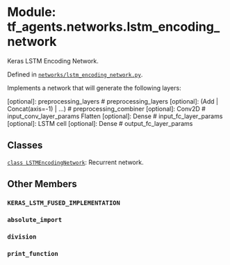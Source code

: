 <div itemscope itemtype="http://developers.google.com/ReferenceObject">
<meta itemprop="name" content="tf_agents.networks.lstm_encoding_network" />
<meta itemprop="path" content="Stable" />
<meta itemprop="property" content="KERAS_LSTM_FUSED_IMPLEMENTATION"/>
<meta itemprop="property" content="absolute_import"/>
<meta itemprop="property" content="division"/>
<meta itemprop="property" content="print_function"/>
</div>

# Module: tf_agents.networks.lstm_encoding_network

Keras LSTM Encoding Network.



Defined in [`networks/lstm_encoding_network.py`](https://github.com/tensorflow/agents/tree/master/tf_agents/networks/lstm_encoding_network.py).

<!-- Placeholder for "Used in" -->

Implements a network that will generate the following layers:

  [optional]: preprocessing_layers  # preprocessing_layers
  [optional]: (Add | Concat(axis=-1) | ...)  # preprocessing_combiner
  [optional]: Conv2D # input_conv_layer_params
  Flatten
  [optional]: Dense  # input_fc_layer_params
  [optional]: LSTM cell
  [optional]: Dense  # output_fc_layer_params

## Classes

[`class LSTMEncodingNetwork`](../../tf_agents/networks/lstm_encoding_network/LSTMEncodingNetwork.md): Recurrent network.

## Other Members

<h3 id="KERAS_LSTM_FUSED_IMPLEMENTATION"><code>KERAS_LSTM_FUSED_IMPLEMENTATION</code></h3>

<h3 id="absolute_import"><code>absolute_import</code></h3>

<h3 id="division"><code>division</code></h3>

<h3 id="print_function"><code>print_function</code></h3>

